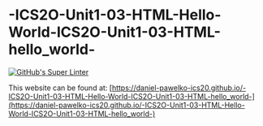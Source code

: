 # -ICS2O-Unit1-03-HTML-Hello-World-ICS2O-Unit1-03-HTML-hello_world-
[![GitHub's Super Linter](https://github.com/daniel-pawelko-ics20/-ICS2O-Unit1-03-HTML-Hello-World-ICS2O-Unit1-03-HTML-hello_world-/workflows/GitHub's%20Super%20Linter/badge.svg)](https://github.com/daniel-pawelko-ics20/-ICS2O-Unit1-03-HTML-Hello-World-ICS2O-Unit1-03-HTML-hello_world-/actions)

This website can be found at: [https://daniel-pawelko-ics20.github.io/-ICS2O-Unit1-03-HTML-Hello-World-ICS2O-Unit1-03-HTML-hello_world-](https://daniel-pawelko-ics20.github.io/-ICS2O-Unit1-03-HTML-Hello-World-ICS2O-Unit1-03-HTML-hello_world-)